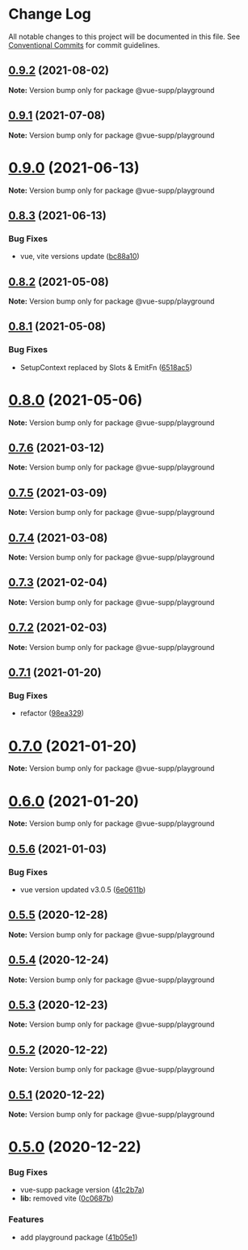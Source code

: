 # Change Log

All notable changes to this project will be documented in this file.
See [Conventional Commits](https://conventionalcommits.org) for commit guidelines.

## [0.9.2](https://github.com/5cube/vue-supp/compare/v0.9.1...v0.9.2) (2021-08-02)

**Note:** Version bump only for package @vue-supp/playground





## [0.9.1](https://github.com/5cube/vue-supp/compare/v0.9.0...v0.9.1) (2021-07-08)

**Note:** Version bump only for package @vue-supp/playground





# [0.9.0](https://github.com/5cube/vue-supp/compare/v0.8.3...v0.9.0) (2021-06-13)

**Note:** Version bump only for package @vue-supp/playground





## [0.8.3](https://github.com/5cube/vue-supp/compare/v0.8.2...v0.8.3) (2021-06-13)


### Bug Fixes

* vue, vite versions update ([bc88a10](https://github.com/5cube/vue-supp/commit/bc88a10f819f29392e8a7a5e454711f354e50c33))





## [0.8.2](https://github.com/5cube/vue-supp/compare/v0.8.1...v0.8.2) (2021-05-08)

**Note:** Version bump only for package @vue-supp/playground





## [0.8.1](https://github.com/5cube/vue-supp/compare/v0.8.0...v0.8.1) (2021-05-08)


### Bug Fixes

* SetupContext replaced by Slots & EmitFn ([6518ac5](https://github.com/5cube/vue-supp/commit/6518ac5b2a1e75e2b93a1a15358d79f51300e2f8))





# [0.8.0](https://github.com/5cube/vue-supp/compare/v0.7.6...v0.8.0) (2021-05-06)

**Note:** Version bump only for package @vue-supp/playground





## [0.7.6](https://github.com/5cube/vue-supp/compare/v0.7.5...v0.7.6) (2021-03-12)

**Note:** Version bump only for package @vue-supp/playground





## [0.7.5](https://github.com/5cube/vue-supp/compare/v0.7.4...v0.7.5) (2021-03-09)

**Note:** Version bump only for package @vue-supp/playground





## [0.7.4](https://github.com/5cube/vue-supp/compare/v0.7.3...v0.7.4) (2021-03-08)

**Note:** Version bump only for package @vue-supp/playground





## [0.7.3](https://github.com/5cube/vue-supp/compare/v0.7.2...v0.7.3) (2021-02-04)

**Note:** Version bump only for package @vue-supp/playground





## [0.7.2](https://github.com/5cube/vue-supp/compare/v0.7.1...v0.7.2) (2021-02-03)

**Note:** Version bump only for package @vue-supp/playground





## [0.7.1](https://github.com/5cube/vue-supp/compare/v0.7.0...v0.7.1) (2021-01-20)


### Bug Fixes

* refactor ([98ea329](https://github.com/5cube/vue-supp/commit/98ea329e934705765b298e07bd36962491b4fd94))





# [0.7.0](https://github.com/5cube/vue-supp/compare/v0.6.0...v0.7.0) (2021-01-20)

**Note:** Version bump only for package @vue-supp/playground





# [0.6.0](https://github.com/5cube/vue-supp/compare/v0.5.6...v0.6.0) (2021-01-20)

**Note:** Version bump only for package @vue-supp/playground





## [0.5.6](https://github.com/5cube/vue-supp/compare/v0.5.5...v0.5.6) (2021-01-03)


### Bug Fixes

* vue version updated v3.0.5 ([6e0611b](https://github.com/5cube/vue-supp/commit/6e0611b25b93f6e1f5ea87cccf3f0d97b0eefd79))





## [0.5.5](https://github.com/5cube/vue-supp/compare/v0.5.4...v0.5.5) (2020-12-28)

**Note:** Version bump only for package @vue-supp/playground





## [0.5.4](https://github.com/5cube/vue-supp/compare/v0.5.3...v0.5.4) (2020-12-24)

**Note:** Version bump only for package @vue-supp/playground





## [0.5.3](https://github.com/5cube/vue-supp/compare/v0.5.2...v0.5.3) (2020-12-23)

**Note:** Version bump only for package @vue-supp/playground





## [0.5.2](https://github.com/5cube/vue-supp/compare/v0.5.1...v0.5.2) (2020-12-22)

**Note:** Version bump only for package @vue-supp/playground





## [0.5.1](https://github.com/5cube/vue-supp/compare/v0.5.0...v0.5.1) (2020-12-22)

**Note:** Version bump only for package @vue-supp/playground





# [0.5.0](https://github.com/5cube/vue-supp/compare/v0.4.0...v0.5.0) (2020-12-22)


### Bug Fixes

* vue-supp package version ([41c2b7a](https://github.com/5cube/vue-supp/commit/41c2b7a27c74fb516df31922787c3d7961d848bb))
* **lib:** removed vite ([0c0687b](https://github.com/5cube/vue-supp/commit/0c0687bbe61ac56b121f70a539d6d72ce6abdc65))


### Features

* add playground package ([41b05e1](https://github.com/5cube/vue-supp/commit/41b05e1e7b7d7ec09b40633c81ef3d36baaade46))
